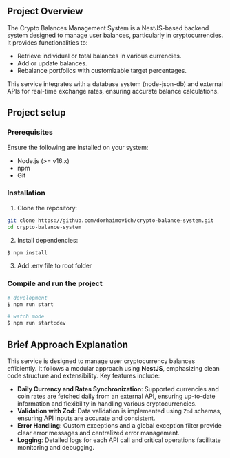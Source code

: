
## Project Overview

The Crypto Balances Management System is a NestJS-based backend system designed to manage user balances, particularly in cryptocurrencies. It provides functionalities to:

* Retrieve individual or total balances in various currencies.
* Add or update balances.
* Rebalance portfolios with customizable target percentages.

This service integrates with a database system (node-json-db) and external APIs for real-time exchange rates, ensuring accurate balance calculations.

## Project setup

### Prerequisites

Ensure the following are installed on your system:

* Node.js (>= v16.x)
* npm
* Git

### Installation

1. Clone the repository:

```bash
git clone https://github.com/dorhaimovich/crypto-balance-system.git
cd crypto-balance-system
```

2. Install dependencies:

```bash
$ npm install
```

3. Add .env file to root folder

### Compile and run the project

```bash
# development
$ npm run start

# watch mode
$ npm run start:dev

```

## Brief Approach Explanation

This service is designed to manage user cryptocurrency balances efficiently. It follows a modular approach using **NestJS**, emphasizing clean code structure and extensibility. Key features include:

- **Daily Currency and Rates Synchronization**: Supported currencies and coin rates are fetched daily from an external API, ensuring up-to-date information and flexibility in handling various cryptocurrencies.
- **Validation with Zod**: Data validation is implemented using `Zod` schemas, ensuring API inputs are accurate and consistent.  
- **Error Handling**: Custom exceptions and a global exception filter provide clear error messages and centralized error management.  
- **Logging**: Detailed logs for each API call and critical operations facilitate monitoring and debugging.  
